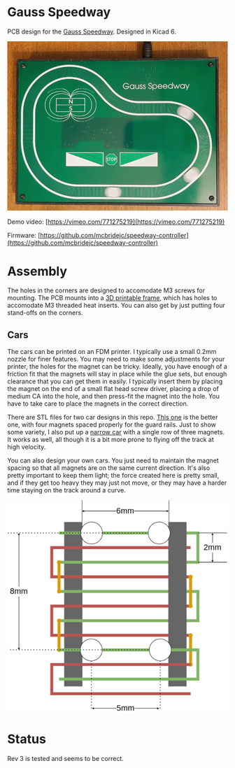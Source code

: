 Gauss Speedway
==============

PCB design for the [Gauss Speedway](https://jeffmcbride.net/gauss-speedway/). Designed in Kicad 6.

![Gauss Speedway](./doc/speedway.jpg?raw=true)

Demo video: [https://vimeo.com/771275219](https://vimeo.com/771275219)

Firmware: [https://github.com/mcbridejc/speedway-controller](https://github.com/mcbridejc/speedway-controller)

# Assembly

The holes in the corners are designed to accomodate M3 screws for mounting. The PCB mounts into a [3D printable frame](./doc/GaussSpeedway_Frame.stl), which has holes to accomodate M3 threaded heat inserts. You can also get by just putting four stand-offs on the corners.

## Cars

The cars can be printed on an FDM printer. I typically use a small 0.2mm nozzle for finer features. You may need to make some adjustments for your printer, the holes for the magnet can be tricky. Ideally, you have enough of a friction fit that the magnets will stay in place while the glue sets, but enough clearance that you can get them in easily. I typically insert them by placing the magnet on the end of a small flat head screw driver, placing a drop of medium CA into the hole, and then press-fit the magnet into the hole. You have to take care to place the magnets in the correct direction.

There are STL files for two car designs in this repo. [This one](./doc/MagnetCar202211.stl) is the better one, with four magnets spaced properly for the guard rails. Just to show some variety, I also put up a [narrow car](./doc/SkinnyCar.stl) with a single row of three magnets. It works as well, all though it is a bit more prone to flying off the track at high velocity.

You can also design your own cars. You just need to maintain the magnet spacing so that all magnets are on the same current direction. It's also pretty important to keep them light; the force created here is pretty small, and if they get too heavy they may just not move, or they may have a harder time staying on the track around a curve. 

![Magnet Sizing](./doc/TrackSizing.png)

# Status 

Rev 3 is tested and seems to be correct.

